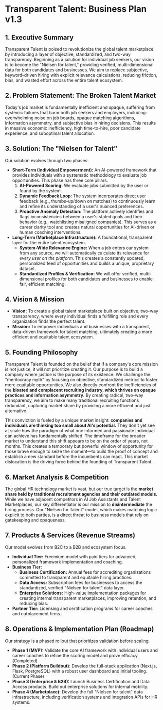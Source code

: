 # Transparent Talent: Business Plan v1.3

## 1. Executive Summary
Transparent Talent is poised to revolutionize the global talent marketplace by introducing a layer of objective, standardized, and two-way transparency. Beginning as a solution for individual job seekers, our vision is to become the "Nielsen for talent," providing verified, multi-dimensional data for both candidates and businesses. We aim to replace subjective, keyword-driven hiring with explicit relevance calculations, reducing friction, bias, and wasted effort across the entire talent ecosystem.

## 2. Problem Statement: The Broken Talent Market
Today's job market is fundamentally inefficient and opaque, suffering from systemic failures that harm both job seekers and employers, including: overwhelming noise on job boards, opaque matching algorithms, information asymmetry, and subjective bias in hiring decisions. This results in massive economic inefficiency, high time-to-hire, poor candidate experience, and suboptimal talent allocation.

## 3. Solution: The "Nielsen for Talent"
Our solution evolves through two phases:
*   **Short-Term (Individual Empowerment):** An AI-powered framework that provides individuals with a systematic methodology to evaluate job opportunities. This phase has three core pillars:
    1.  **AI-Powered Scoring:** We evaluate jobs submitted by the user or found by the system.
    2.  **Dynamic Feedback Loop:** The system incorporates direct user feedback (e.g., thumbs-up/down on matches) to continuously learn and refine its understanding of a user's nuanced preferences.
    3.  **Proactive Anomaly Detection:** The platform actively identifies and flags inconsistencies between a user's stated goals and their behavior (e.g., watchlisting misaligned companies). This serves as a career clarity tool and creates natural opportunities for AI-driven or human coaching interventions.
*   **Long-Term (Marketplace Infrastructure):** A foundational, transparent layer for the entire talent ecosystem.
    *   **System-Wide Relevance Engine:** When a job enters our system from any source, we will automatically calculate its relevance for *every user on the platform*. This creates a constantly updated, personalized feed of opportunities and builds a unique, proprietary dataset.
    *   **Standardized Profiles & Verification:** We will offer verified, multi-dimensional profiles for both candidates and businesses to enable fair, efficient matching.

## 4. Vision & Mission
*   **Vision:** To create a global talent marketplace built on objective, two-way transparency, where every individual finds a fulfilling role and every organization finds the perfect talent.
*   **Mission:** To empower individuals and businesses with a transparent, data-driven framework for talent matching, ultimately creating a more efficient and equitable talent ecosystem.

## 5. Founding Philosophy
Transparent Talent is founded on the belief that if a company's core mission is not justice, it will not prioritize creating it. Our purpose is to build a company where justice *is* the purpose of its existence. We challenge the "meritocracy myth" by focusing on objective, standardized metrics to foster more equitable opportunities. We also directly confront the inefficiencies of the **bloated and complacent recruiting industry, which thrives on opaque practices and information asymmetry.** By creating radical, two-way transparency, we aim to make many traditional recruiting functions redundant, capturing market share by providing a more efficient and just alternative.

This conviction is fueled by a unique market insight: **companies and individuals are thinking too small about AI's potential.** They don't yet see at scale how the paradigm of what one informed and passionate individual can achieve has fundamentally shifted. The timeframe for the broader market to understand this shift appears to be on the order of years, not months. This creates a temporary but powerful window of opportunity for those brave enough to seize the moment—to build the proof of concept and establish a new standard before the incumbents can react. This market dislocation is the driving force behind the founding of Transparent Talent.

## 6. Market Analysis & Competition
The global HR technology market is vast, but our true target is the **market share held by traditional recruitment agencies and their outdated models.** While we have adjacent competitors in AI Job Assistants and Talent Marketplaces, our key differentiator is our mission to **disintermediate** the hiring process. Our "Nielsen for Talent" model, which makes matching logic explicit to both parties, is a direct threat to business models that rely on gatekeeping and opaqueness.

## 7. Products & Services (Revenue Streams)
Our model evolves from B2C to a B2B and ecosystem focus.
*   **Individual Tier:** Freemium model with paid tiers for advanced, personalized framework implementation and coaching.
*   **Business Tier:**
    *   **Business Certification:** Annual fees for accrediting organizations committed to transparent and equitable hiring practices.
    *   **Data Access:** Subscription fees for businesses to access the standardized, verified "Nielsen for talent" data layer.
    *   **Enterprise Solutions:** High-value implementation packages for creating internal transparent marketplaces, improving retention, and reducing bias.
*   **Partner Tier:** Licensing and certification programs for career coaches and outplacement firms.

## 8. Operations & Implementation Plan (Roadmap)
Our strategy is a phased rollout that prioritizes validation before scaling.
*   **Phase 1 (MVP):** Validate the core AI framework with individual users and career coaches to refine the scoring model and prove efficacy. (Completed)
*   **Phase 2 (Platform Buildout):** Develop the full-stack application (Next.js, Flask, PostgreSQL) with a robust user dashboard and initial tooling. (Current Phase)
*   **Phase 3 (Enterprise & B2B):** Launch Business Certification and Data Access products. Build out enterprise solutions for internal mobility.
*   **Phase 4 (Marketplace):** Develop the full "Nielsen for talent" data infrastructure, including verification systems and integration APIs for HR systems.